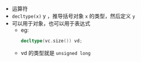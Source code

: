 - 运算符
- `decltype(x)` y ，推导括号对象 `x` 的类型，然后定义 `y`
- 可以用于对象，也可以用于表达式
	- eg:
	  ```C++
	  decltype(vc.size()) vd;
	  ```
	- vd 的类型就是 `unsigned long`